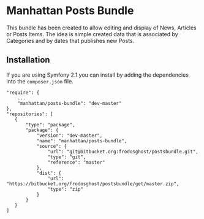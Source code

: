 # Manhattan Posts Bundle
This bundle has been created to allow editing and display of News, Articles or Posts Items. The idea is simple created data that is associated by Categories and by dates that publishes new Posts.

## Installation
If you are using Symfony 2.1 you can install by adding the dependencies into the `composer.json` file.

    "require": {
        ...
        "manhattan/posts-bundle": "dev-master"        
    },
    "repositories": [
       {
           "type": "package",
           "package": {
               "version": "dev-master",
               "name": "manhattan/posts-bundle",
               "source": {
                   "url": "git@bitbucket.org:frodosghost/postsbundle.git",
                   "type": "git",
                   "reference": "master"
               },
               "dist": {
                   "url": "https://bitbucket.org/frodosghost/postsbundle/get/master.zip",
                   "type": "zip"
               }
           }
       }
    ]
